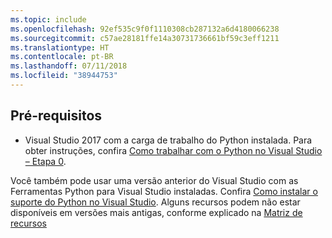 ```yaml
---
ms.topic: include
ms.openlocfilehash: 92ef535c9f0f1110308cb287132a6d4180066238
ms.sourcegitcommit: c57ae28181ffe14a30731736661bf59c3eff1211
ms.translationtype: HT
ms.contentlocale: pt-BR
ms.lasthandoff: 07/11/2018
ms.locfileid: "38944753"
---
```

## <a name="prerequisites"></a>Pré-requisitos

- Visual Studio 2017 com a carga de trabalho do Python instalada. Para obter instruções, confira [Como trabalhar com o Python no Visual Studio – Etapa 0](../tutorial-working-with-python-in-visual-studio-step-00-installation.md).

Você também pode usar uma versão anterior do Visual Studio com as Ferramentas Python para Visual Studio instaladas. Confira [Como instalar o suporte do Python no Visual Studio](../installing-python-support-in-visual-studio.md). Alguns recursos podem não estar disponíveis em versões mais antigas, conforme explicado na [Matriz de recursos](../overview-of-python-tools-for-visual-studio.md#features-matrix)